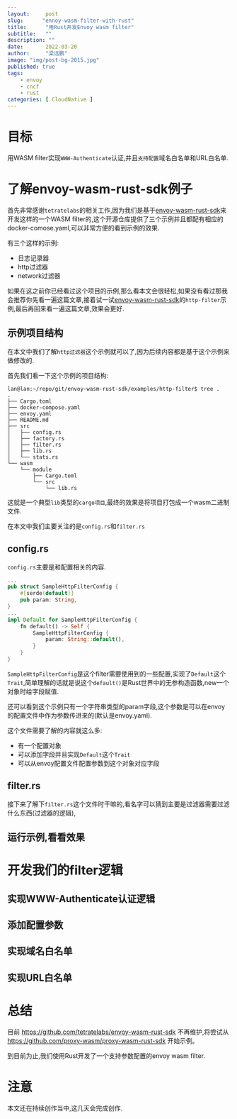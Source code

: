 ```yaml
---
layout:     post 
slug:      "ennoy-wasm-filter-with-rust"
title:      "用Rust开发Envoy wasm filter"
subtitle:   ""
description: ""
date:       2022-03-20
author:     "梁远鹏"
image: "img/post-bg-2015.jpg"
published: true
tags:
    - envoy 
    - cncf
    - rust
categories: [ CloudNative ]
---
```


# 

# 目标  

用WASM filter实现`WWW-Authenticate`认证,并且`支持配置`域名白名单和URL白名单.  

# 了解envoy-wasm-rust-sdk例子  

首先非常感谢`tetratelabs`的相关工作,因为我们是基于[envoy-wasm-rust-sdk](https://github.com/tetratelabs/envoy-wasm-rust-sdk)来开发这样的一个WASM filter的,这个开源仓库提供了三个示例并且都配有相应的docker-comose.yaml,可以非常方便的看到示例的效果.  

有三个这样的示例:

- 日志记录器
- http过滤器
- network过滤器   

如果在这之前你已经看过这个项目的示例,那么看本文会很轻松,如果没有看过那我会推荐你先看一遍这篇文章,接着试一试[envoy-wasm-rust-sdk](https://github.com/tetratelabs/envoy-wasm-rust-sdk)的`http-filter`示例,最后再回来看一遍这篇文章,效果会更好.

## 示例项目结构

在本文中我们了解`http过滤器`这个示例就可以了,因为后续内容都是基于这个示例来做修改的.  

首先我们看一下这个示例的项目结构:

```shell
lan@lan:~/repo/git/envoy-wasm-rust-sdk/examples/http-filter$ tree .
.
├── Cargo.toml
├── docker-compose.yaml
├── envoy.yaml
├── README.md
├── src
│   ├── config.rs
│   ├── factory.rs
│   ├── filter.rs
│   ├── lib.rs
│   └── stats.rs
└── wasm
    └── module
        ├── Cargo.toml
        └── src
            └── lib.rs
```

这就是一个典型`lib`类型的`cargo项目`,最终的效果是将项目打包成一个wasm二进制文件.  

在本文中我们主要关注的是`config.rs`和`filter.rs`

## config.rs

`config.rs`主要是和配置相关的内容.  

```rust
...
pub struct SampleHttpFilterConfig {
    #[serde(default)]
    pub param: String,
}
...
impl Default for SampleHttpFilterConfig {
    fn default() -> Self {
        SampleHttpFilterConfig {
            param: String::default(),
        }
    }
}
```

`SampleHttpFilterConfig`是这个filter需要使用到的一些配置,实现了`Default`这个`Trait`,简单理解的话就是说这个`default()`是Rust世界中的无参构造函数,new一个对象时给字段赋值. 

还可以看到这个示例只有一个字符串类型的param字段,这个参数是可以在envoy的配置文件中作为参数传进来的(默认是envoy.yaml).  

这个文件需要了解的内容就这么多:

- 有一个配置对象
- 可以添加字段并且实现`Default`这个`Trait`
- 可以从envoy配置文件配置参数到这个对象对应字段

## filter.rs

接下来了解下`filter.rs`这个文件时干嘛的,看名字可以猜到主要是过滤器需要过滤什么东西(过滤器的逻辑),

## 运行示例,看看效果  

# 开发我们的filter逻辑  

## 实现WWW-Authenticate认证逻辑

## 添加配置参数

## 实现域名白名单

## 实现URL白名单

# 总结

目前 https://github.com/tetratelabs/envoy-wasm-rust-sdk 不再维护,将尝试从 https://github.com/proxy-wasm/proxy-wasm-rust-sdk 开始示例。

到目前为止,我们使用Rust开发了一个支持参数配置的envoy wasm filter.

# 注意 

本文还在持续创作当中,这几天会完成创作.